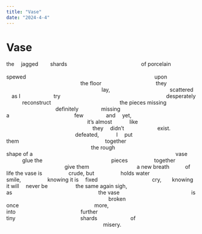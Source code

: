 ```yaml
---
title: "Vase"
date: "2024-4-4"
---
```


# Vase

the  jagged   shards              of porcelain    
                                 spewed
                        upon
              the floor
          they                   lay,
           scattered
 as I       try                    desperately
   reconstruct             the pieces
                         missing                                    definitely     missing
              a             few
    and  yet,                 it’s almost    like                 
                   they  didn’t       exist.               defeated,
   I  put    them                          together
                the rough             shape of a                           vase
   glue the             pieces     together
           give them         a new breath   of life
the vase is     crude, but     holds water
       smile,     knowing it is  fixed
          cry,  knowing it will  never be      the same again
sigh,      as                 the vase   
           is                     broken
     once               more,
   into             further               tiny             shards       of                    misery.
